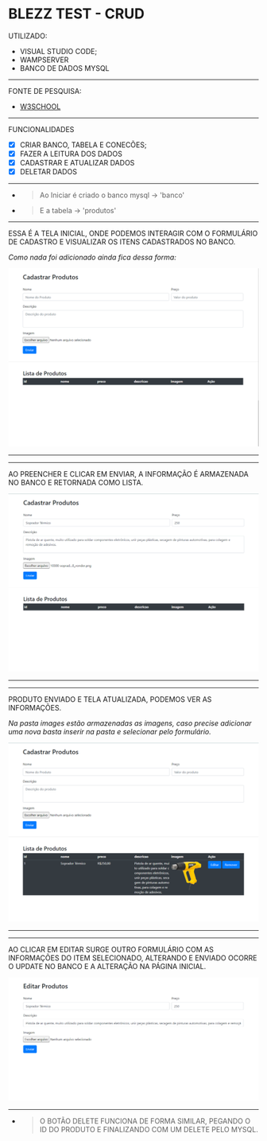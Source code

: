 # BLEZZ TEST - CRUD


UTILIZADO:

- VISUAL STUDIO CODE;
- WAMPSERVER
- BANCO DE DADOS MYSQL


-----------------------------------
FONTE DE PESQUISA:
* [W3SCHOOL](https://www.w3schools.com/php/default.asp)
-----------------------------------

FUNCIONALIDADES

- [X] CRIAR BANCO, TABELA E CONECÕES;
- [X] FAZER A LEITURA DOS DADOS
- [X] CADASTRAR E ATUALIZAR DADOS
- [X] DELETAR DADOS
-----------------------------------

* >Ao Iniciar é criado o banco mysql -> 'banco'

* >E a tabela -> 'produtos'

-----------------------------------


ESSA É A TELA INICIAL, ONDE PODEMOS INTERAGIR COM O FORMULÁRIO DE CADASTRO E VISUALIZAR OS ITENS CADASTRADOS NO BANCO.

*Como nada foi adicionado ainda fica dessa forma:*

![](https://github.com/WebertySilveira/Bleez_test/blob/master/github/inicio.png)


-----------------------------------
-----------------------------------


AO PREENCHER E CLICAR EM ENVIAR, A INFORMAÇÃO É ARMAZENADA NO BANCO E RETORNADA COMO LISTA.


![](https://github.com/WebertySilveira/Bleez_test/blob/master/github/Preenchendo.png)


-----------------------------------
-----------------------------------


PRODUTO ENVIADO E TELA ATUALIZADA, PODEMOS VER AS INFORMAÇÕES.

*Na pasta images estão armazenadas as imagens, caso precise adicionar uma nova basta inserir na pasta e selecionar pelo formulário.*

![](https://github.com/WebertySilveira/Bleez_test/blob/master/github/Enviado.png)


-----------------------------------
-----------------------------------


AO CLICAR EM EDITAR SURGE OUTRO FORMULÁRIO COM AS INFORMAÇÕES DO ITEM SELECIONADO, ALTERANDO E ENVIADO OCORRE O UPDATE NO BANCO E A ALTERAÇÃO NA PÁGINA INICIAL.

![](https://github.com/WebertySilveira/Bleez_test/blob/master/github/Editando%20o%20produto.png)


-----------------------------------

* >O BOTÃO DELETE FUNCIONA DE FORMA SIMILAR, PEGANDO O ID DO PRODUTO E FINALIZANDO COM UM DELETE PELO MYSQL.
